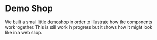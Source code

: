 # Demo Shop

We built a small little [demoshop](https://wertgarantie-demo-shop.herokuapp.com/demoshop) in order to illustrate how the components work together.
This is still work in progress but it shows how it might look like in a web shop.